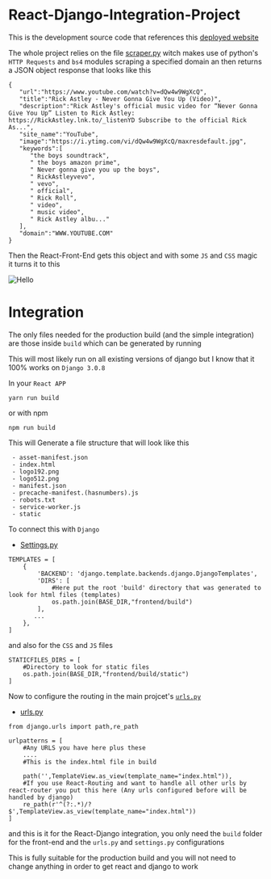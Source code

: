 # React-Django-Integration-Project

This is the development source code that references this [deployed website](https://myscarpeapp.herokuapp.com)

The whole project relies on the file [scraper.py](https://github.com/Greece4ever/React-Django-Integration-Project/blob/master/api/scraper.py) witch makes use of python's `HTTP Requests` and `bs4` modules scraping a specified domain an then returns a JSON object response that looks like this

```
{
   "url":"https://www.youtube.com/watch?v=dQw4w9WgXcQ",
   "title":"Rick Astley - Never Gonna Give You Up (Video)",
   "description":"Rick Astley's official music video for “Never Gonna Give You Up” Listen to Rick Astley: https://RickAstley.lnk.to/_listenYD Subscribe to the official Rick As...",
   "site_name":"YouTube",
   "image":"https://i.ytimg.com/vi/dQw4w9WgXcQ/maxresdefault.jpg",
   "keywords":[
      "the boys soundtrack",
      " the boys amazon prime",
      " Never gonna give you up the boys",
      " RickAstleyvevo",
      " vevo",
      " official",
      " Rick Roll",
      " video",
      " music video",
      " Rick Astley albu..."
   ],
   "domain":"WWW.YOUTUBE.COM"
}
```
Then the React-Front-End gets this object and with some `JS` and `CSS` magic it turns it to this


![Hello](https://i.imgur.com/hPWqO6T.png)


# Integration

The only files needed for the production build (and the simple integration) are those inside `build` which can be generated by running

This will most likely run on all existing versions of django but I know that it 100% works on `Django 3.0.8`

In your `React APP`

```
yarn run build
```
or with npm
```
npm run build
```
This will Generate a file structure that will look like this

```
 - asset-manifest.json
 - index.html
 - logo192.png
 - logo512.png
 - manifest.json
 - precache-manifest.(hasnumbers).js
 - robots.txt
 - service-worker.js
 - static
```
To connect this with `Django` 

- [Settings.py](https://github.com/Greece4ever/React-Django-Integration-Project/blob/master/space/settings.py)

```
TEMPLATES = [
    {
        'BACKEND': 'django.template.backends.django.DjangoTemplates',
        'DIRS': [
            #Here put the root 'build' directory that was generated to look for html files (templates) 
            os.path.join(BASE_DIR,"frontend/build")
        ],
       ...
    },
]
```
and also for the `CSS` and `JS` files

```
STATICFILES_DIRS = [
    #Directory to look for static files 
    os.path.join(BASE_DIR,"frontend/build/static")
]

```

Now to configure the routing in the main projcet's [`urls.py`](https://github.com/Greece4ever/React-Django-Integration-Project/blob/master/space/urls.py)

- [urls.py](https://github.com/Greece4ever/React-Django-Integration-Project/blob/master/space/urls.py)

```
from django.urls import path,re_path

urlpatterns = [
    #Any URLS you have here plus these
    ....
    #This is the index.html file in build

    path('',TemplateView.as_view(template_name="index.html")),
    #If you use React-Routing and want to handle all other urls by react-router you put this here (Any urls configured before will be handled by django)
    re_path(r'^(?:.*)/?$',TemplateView.as_view(template_name="index.html"))
]  
```
and this is it for the React-Django integration, you only need the `build` folder for the front-end and the `urls.py` and `settings.py` configurations

This is fully suitable for the production build and you will not need to change anything in order  to get react and django to work